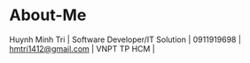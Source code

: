 # About-Me
Huynh Minh Tri | Software Developer/IT Solution |
0911919698 | hmtri1412@gmail.com |
VNPT TP HCM |
